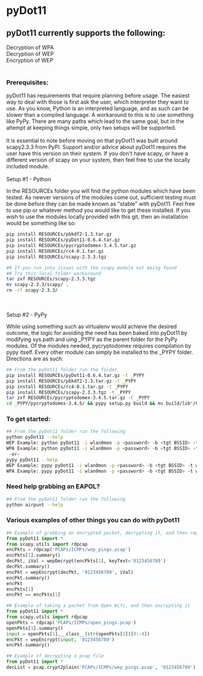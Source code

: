 # pyDot11

## pyDot11 currently supports the following:
Decryption of WPA</br>
Decryption of WEP</br>
Encryption of WEP
</br></br>
### Prerequisites:
pyDot11 has requirements that require planning before usage.  The easiest way to deal with those is first ask the user, which interpreter they want to use.  As you know, Python is an interpreted language, and as such can be slower than a compiled language.  A workaround to this is to use something like PyPy.  There are many paths which lead to the same goal, but in the attempt at keeping things simple, only two setups will be supported.
<br><br>
It is essential to note before moving on that pyDot11 was built around scapy2.3.3 from PyPI.  Support and/or advice about pyDot11 requires the user have this version on their system.  If you don't have scapy, or have a different version of scapy on your system, then feel free to use the locally included module.
<br><br>
Setup #1 - Python
        
In the RESOURCEs folder you will find the python modules which have been tested.  As newver versions of the modules come out, sufficient testing must be done before they can be made known as "stable" with pyDot11.  Feel free to use pip or whatever method you would like to get these installed.  If you wish to use the modules locally provided with this git, then an installation would be something like so:
````bash
pip install RESOURCEs/pbkdf2-1.3.tar.gz
pip install RESOURCEs/pyDot11-0.6.4.tar.gz
pip install RESOURCEs/pycryptodomex-3.4.5.tar.gz
pip install RESOURCEs/rc4-0.1.tar.gz
pip install RESOURCEs/scapy-2.3.3.tgz

## If you run into issues with the scapy module not being found
## Try this local folder workaround
tar zxf RESOURCEs/scapy-2.3.3.tgz
mv scapy-2.3.3/scapy/ .
rm -rf scapy-2.3.3/
````
<br><br>
Setup #2 - PyPy

While using something such as virtualenv would achieve the desired outcome, the logic for avoiding the need has been baked into pyDot11 by modifying sys.path and uing _PYPY as the parent folder for the PyPy modules.  Of the modules needed, pycryptodomex requires compilation by pypy itself.  Every other module can simply be installed to the _PYPY folder.  Directions are as such:
````bash
## From the pyDot11 folder run the folder
pip install RESOURCEs/pyDot11-0.6.4.tar.gz -t _PYPY
pip install RESOURCEs/pbkdf2-1.3.tar.gz -t _PYPY
pip install RESOURCEs/rc4-0.1.tar.gz -t _PYPY
pip install RESOURCEs/scapy-2.3.3.tgz -t _PYPY
tar zxf RESOURCEs/pycryptodomex-3.4.5.tar.gz -C _PYPY
cd _PYPY/pycryptodomex-3.4.5/ && pypy setup.py build && mv build/lib*/Cryptodome ../ && cd ../../ && rm -rf _PYPY/pycryptodomex-3.4.5/
````
### To get started: 
````bash
## From the pyDot11 folder run the following
python pyDot11 --help
WEP Example: python pyDot11 -i wlan0mon -p <password> -b <tgt BSSID> -t wep
WPA Example: python pyDot11 -i wlan0mon -p <password> -b <tgt BSSID> -t wpa -e <tgt ESSID>
 -or-
pypy pyDot11 --help
WEP Example: pypy pyDot11 -i wlan0mon -p <password> -b <tgt BSSID> -t wep -o pypy
WPA Example: pypy pyDot11 -i wlan0mon -p <password> -b <tgt BSSID> -t wpa -e <tgt ESSID> -o pypy
````
### Need help grabbing an EAPOL?
````bash
## From the pyDot11 folder run the following
python airpunt --help
````
### Various examples of other things you can do with pyDot11
````python
## Example of grabbing an encrypted packet, decrypting it, and then replaying it
from pyDot11 import *
from scapy.utils import rdpcap
encPkts = rdpcap('PCAPs/ICMPs/wep_pings.pcap')
encPkts[1].summary()
decPkt, iVal = wepDecrypt(encPkts[1], keyText='0123456789')
decPkt.summary()
encPkt = wepEncrypt(decPkt, '0123456789', iVal)
encPkt.summary()
encPkt
encPkts[1]
encPkt == encPkts[1]
````

````python
## Example of taking a packet from Open Wifi, and then encrypting it
from pyDot11 import *
from scapy.utils import rdpcap
openPkts = rdpcap('PCAPs/ICMPs/open_pings.pcap')
openPkts[1].summary()
input = openPkts[1].__class__(str(openPkts[1])[0:-4])
encPkt = wepEncrypt(input, '0123456789')
encPkt.summary()
````

````python
## Example of decrypting a pcap file
from pyDot11 import *
decList = pcap.crypt2plain('PCAPs/ICMPs/wep_pings.pcap', '0123456789')
````
